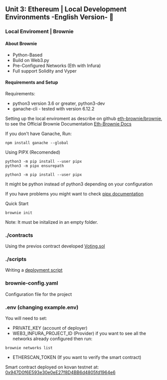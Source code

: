 ## Unit 3: Ethereum | Local Development Environments -English Version- 🚀

### Local Enviroment | Brownie 
#### About Brownie 
- Python-Based
- Build on Web3.py
- Pre-Configured Networks (Eth with Infura)
- Full support Solidity and Vyper


#### Requirements and Setup 
Requirements: 

- python3 version 3.6 or greater, python3-dev
- ganache-cli - tested with version 6.12.2


Setting up the local enviroment as describe on github [eth-brownie/brownie](https://github.com/eth-brownie/brownie), to see the Official Brownie Documentation [Eth-Brownie Docs](https://eth-brownie.readthedocs.io/en/latest/)

If you don't have Ganache, Run:
```
npm install ganache --global
```

Using PIPX (Recomended)

```
python3 -m pip install --user pipx
python3 -m pipx ensurepath
```
```
python3 -m pip install --user pipx
```
It might be python instead of python3 depending on your configuration

If you have problems you might want to check [pipx documentation](https://pypa.github.io/pipx/) 

Quick Start 

```
brownie init
```
Note: It must be initalized in an empty folder. 

### ./contracts 
Using the previos contract developed [Voting.sol](https://github.com/zircon-tech/smart-contract-using-remix-Betzabesp94/blob/main/Voting.sol) 

### ./scripts 
Writing a [deployment script ](https://eth-brownie.readthedocs.io/en/latest/deploy.html)

### brownie-config.yaml 
Configuration file for the project

### .env (changing example.env)
You will need to set:

- PRIVATE_KEY (account of deployer)
- WEB3_INFURA_PROJECT_ID (Provider) if you want to see all the networks already configured then run: 
 ```
brownie networks list
```
- ETHERSCAN_TOKEN (If you want to verify the smart contract)

Smart contract deployed on kovan testnet at: [0x947D0f6E593e30e0eE27f8D4BB6d4805fd1964e6](https://kovan.etherscan.io/address/0x947D0f6E593e30e0eE27f8D4BB6d4805fd1964e6)
